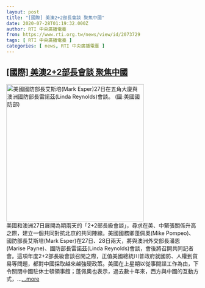 ```yaml
---
layout: post
title: "[國際] 美澳2+2部長會談 聚焦中國"
date: 2020-07-28T01:19:32.000Z
author: RTI 中央廣播電臺
from: https://www.rti.org.tw/news/view/id/2073729
tags: [ RTI 中央廣播電臺 ]
categories: [ news, RTI 中央廣播電臺 ]
---
```

<!--1595899172000-->
[[國際] 美澳2+2部長會談 聚焦中國](https://www.rti.org.tw/news/view/id/2073729)
------

<div>
<img src="https://static.rti.org.tw/assets/thumbnails/2020/07/28/092df3c596e73ac7c0d72df8de36369d.jpg" width="360" alt="美國國防部長艾斯培(Mark Esper)27日在五角大廈與澳洲國防部長雷諾茲(Linda Reynolds)會談。 (圖:美國國防部)" title="美國國防部長艾斯培(Mark Esper)27日在五角大廈與澳洲國防部長雷諾茲(Linda Reynolds)會談。 (圖:美國國防部)"><br>美國和澳洲27日展開為期兩天的「2+2部長級會談」，尋求在美、中緊張關係升高之際，建立一個共同對抗北京的共同陣線。美國國務卿蓬佩奧(Mike Pompeo)、國防部長艾斯培(Mark Esper)在27日、28日兩天，將與澳洲外交部長潘恩(Marise Payne)、國防部長雷諾茲(Linda Reynolds)會談，會後將召開共同記者會。這項年度2+2部長級會談召開之際，正值美國總統川普政府就國防、人權到貿易等問題，都對中國採取越來越強硬政策。美國在上星期以從事間諜工作為由，下令關閉中國駐休士頓領事館；蓬佩奧也表示，過去數十年來，西方與中國的互動方式，...<a target="_blank" href="https://www.rti.org.tw/news/view/id/2073729">...more</a>
</div>
